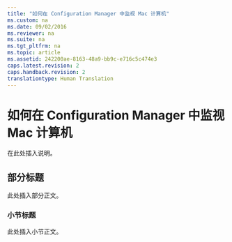 ```yaml
---
title: "如何在 Configuration Manager 中监视 Mac 计算机"
ms.custom: na
ms.date: 09/02/2016
ms.reviewer: na
ms.suite: na
ms.tgt_pltfrm: na
ms.topic: article
ms.assetid: 242200ae-8163-48a9-bb9c-e716c5c474e3
caps.latest.revision: 2
caps.handback.revision: 2
translationtype: Human Translation
---
```

# 如何在 Configuration Manager 中监视 Mac 计算机
在此处插入说明。  
  
## 部分标题  
 此处插入部分正文。  
  
### 小节标题  
 此处插入小节正文。